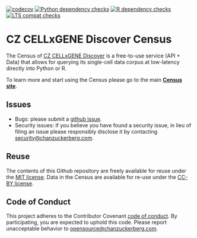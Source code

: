 [![codecov](https://codecov.io/gh/chanzuckerberg/cellxgene-census/branch/main/graph/badge.svg?token=byX1pyDlc9)](https://codecov.io/gh/chanzuckerberg/cellxgene-census)
[![Python dependency checks](https://github.com/chanzuckerberg/cellxgene-census/actions/workflows/py-dependency-check.yml/badge.svg)](https://github.com/chanzuckerberg/cellxgene-census/actions/workflows/py-dependency-check.yml)
[![R dependency checks](https://github.com/chanzuckerberg/cellxgene-census/actions/workflows/r-dependency-check.yml/badge.svg)](https://github.com/chanzuckerberg/cellxgene-census/actions/workflows/r-dependency-check.yml)
[![LTS compat checks](https://github.com/chanzuckerberg/cellxgene-census/actions/workflows/lts-compat-check.yml/badge.svg)](https://github.com/chanzuckerberg/cellxgene-census/actions/workflows/lts-compat-check.yml)

# CZ CELLxGENE Discover Census

The Census of [CZ CELLxGENE Discover](https://cellxgene.cziscience.com/) is a free-to-use service (API + Data) that allows for querying its single-cell data corpus at low-latency directly into Python or R.

To learn more and start using the Census please go to the main [**Census site**](https://chanzuckerberg.github.io/cellxgene-census/).

## Issues

- Bugs: please submit a [github issue](https://github.com/chanzuckerberg/cellxgene-census/issues).
- Security issues: if you believe you have found a security issue, in lieu of filing an issue please responsibly disclose it by contacting <security@chanzuckerberg.com>.

## Reuse

The contents of this Github repository are freely available for reuse under the [MIT license](https://opensource.org/licenses/MIT). Data in the Census are available for re-use under the [CC-BY license](https://creativecommons.org/licenses/by/4.0/).

## Code of Conduct

This project adheres to the Contributor Covenant [code of conduct](https://github.com/chanzuckerberg/.github/blob/master/CODE_OF_CONDUCT.md).
By participating, you are expected to uphold this code. 
Please report unacceptable behavior to [opensource@chanzuckerberg.com](mailto:opensource@chanzuckerberg.com).
